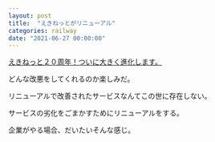 ```yaml
---
layout: post
title:  "えきねっとがリニューアル"
categories: railway
date: "2021-06-27 00:00:00"
---
```


[えきねっと２０周年！ついに大きく進化します。](chrome-extension://oemmndcbldboiebfnladdacbdfmadadm/https://www.jreast.co.jp/press/2021/20210413_ho01.pdf)

どんな改悪をしてくれるのか楽しみだ。

リニューアルで改善されたサービスなんてこの世に存在しない。

サービスの劣化をごまかすためにリニューアルをする。

企業がやる場合、だいたいそんな感じ。
